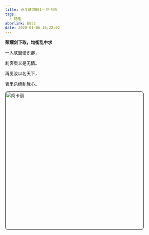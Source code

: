 ```yaml
---
title: 诗与联盟001--阿卡丽
tags:
  - 随笔
abbrlink: b852
date: 2020-01-06 16:22:02
---
```

**荣耀剑下取，均衡乱中求**
<!--more-->

一入联盟便识卿，

刺客奥义是无情。

再见汝以名天下，

表里杀缭乱我心。



<div>
  <img style="width: 450px;border-radius:10px; border:2px solid #696969" src="http://img.buxiaoxing.com/uPic/2022/07/25124640-ipishN-image-20220725124637556.png" alt="阿卡丽" />
</div>


